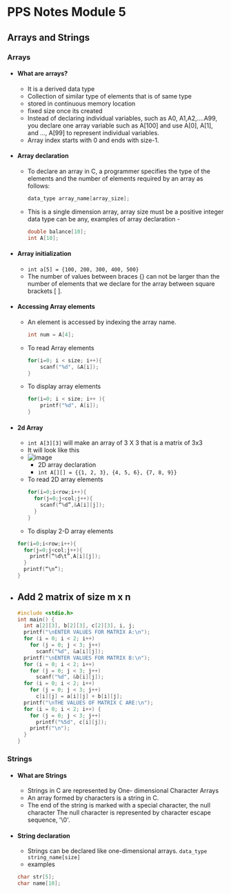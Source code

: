 # PPS Notes Module 5

## Arrays and Strings

### Arrays

- #### What are arrays?

  - It is a derived data type
  - Collection of similar type of elements that is of same type
  - stored in continuous memory location
  - fixed size once its created
  - Instead of declaring individual variables, such as A0,
    A1,A2,….A99, you declare one array variable such as A[100]
    and use A[0], A[1], and ..., A[99] to represent individual
    variables.
  - Array index starts with 0 and ends with size-1.

- #### Array declaration
  - To declare an array in C, a programmer specifies the type of
    the elements and the number of elements required by an
    array as follows:
    ```c
    data_type array_name[array_size];
    ```
  - This is a single dimension array, array size must be a positive integer
    data type can be any, examples of array declaration -
    ```c
    double balance[10];
    int A[10];
    ```
- #### Array initialization

  - `int a[5] = {100, 200, 300, 400, 500}`
  - The number of values between braces {} can not be larger than the number
    of elements that we declare for the array between square brackets [ ].

- #### Accessing Array elements
  - An element is accessed by indexing the array name.
    ```c
    int num = A[4];
    ```
  - To read Array elements
    ```c
    for(i=0; i < size; i++){
        scanf("%d", &A[i]);
    }
    ```
  - To display array elements
    ```c
    for(i=0; i < size; i++ ){
        printf("%d", A[i]);
    }
    ```
- #### 2d Array

  - `int A[3][3]` will make an array of 3 X 3 that is a matrix of 3x3
  - It will look like this
  - ![image](https://user-images.githubusercontent.com/53911515/214111673-32d2c764-ea91-437a-b1b5-66bf039ee02b.png)
    - 2D array declaration
    - `int A[][] = {{1, 2, 3}, {4, 5, 6}, {7, 8, 9}}`
  - To read 2D array elements
    ```c
    for(i=0;i<row;i++){
      for(j=0;j<col;j++){
        scanf(“%d”,&A[i][j]);
      }
    }
    ```
  - To display 2-D array elements

  ```c
  for(i=0;i<row;i++){
    for(j=0;j<col;j++){
      printf(“%d\t”,A[i][j]);
    }
    printf(“\n”);
  }
  ```

- ## Add 2 matrix of size m x n

  ```c
  #include <stdio.h>
  int main() {
    int a[2][3], b[2][3], c[2][3], i, j;
    printf("\nENTER VALUES FOR MATRIX A:\n");
    for (i = 0; i < 2; i++)
      for (j = 0; j < 3; j++)
        scanf("%d", &a[i][j]);
    printf("\nENTER VALUES FOR MATRIX B:\n");
    for (i = 0; i < 2; i++)
      for (j = 0; j < 3; j++)
        scanf("%d", &b[i][j]);
    for (i = 0; i < 2; i++)
      for (j = 0; j < 3; j++)
        c[i][j] = a[i][j] + b[i][j];
    printf("\nTHE VALUES OF MATRIX C ARE:\n");
    for (i = 0; i < 2; i++) {
      for (j = 0; j < 3; j++)
        printf("%5d", c[i][j]);
      printf("\n");
    }
  }
  ```

### Strings

- #### What are Strings
  - Strings in C are represented by One- dimensional Character Arrays
  - An array formed by characters is a string in C.
  - The end of the string is marked with a special character, the null
    character The null character is represented by character escape sequence,
    '\0'.
- #### String declaration
  - Strings can be declared like one-dimensional arrays.
    `data_type string_name[size]`
  - examples
   ```c
  char str[5];
  char name[10];
   ```
